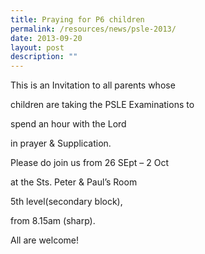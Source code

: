 ```yaml
---
title: Praying for P6 children
permalink: /resources/news/psle-2013/
date: 2013-09-20
layout: post
description: ""
---
```

This is an Invitation to all parents whose

children are taking the PSLE Examinations to

spend an hour with the Lord

in prayer & Supplication.

Please do join us from 26 SEpt – 2 Oct

at the Sts. Peter & Paul’s Room

5th level(secondary block),

from 8.15am (sharp).

All are welcome!